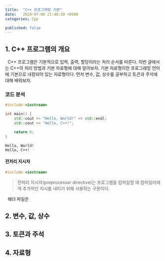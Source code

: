 ```yaml
---
title:  "C++ 프로그래밍 기본"
date:   2024-07-08 21:40:20 +0900
categories: Cpp

published: false
---
```

## 1. C++ 프로그램의 개요

&nbsp;&nbsp;C++ 프로그램은 기본적으로 입력, 출력, 할당이라는 처리 순서를 따른다. 이번 글에서는 C++의 처리 방법과 기본 자료형에 대해 알아보자. 기본 자료형이란 프로그래밍 언어에 기본으로 내장되어 있는 자료형이다. 먼저 변수, 값, 상수를 공부하고 토큰과 주석에 대해 배워보자.

### 코드 분석

```c++
#include <iostream>

int main() {
	std::cout << "Hello, World!" << std::endl;
	std::cout << "Hello, C++!";

	return 0;
}
```
```
Hello, World!
Hello, C++!
```

#### 전처리 지시자

```c++
#include <iostream>
```

> 전처리 지시자(preprocessor directive)는 프로그램을 컴파일할 때 컴파일러에게 추가적인 지시를 내리기 위해 사용하는 구문이다. 

&nbsp;&nbsp;헤더 파일은 

## 2. 변수, 값, 상수

## 3. 토큰과 주석

## 4. 자료형